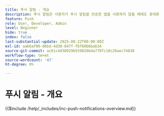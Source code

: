 ```yaml
---
title: 푸시 알림 - 개요
description: 푸시 알림은 사용자가 푸시 알림을 전송한 앱을 사용하지 않을 때에도 휴대폰, 태블릿 또는 컴퓨터에 표시되는 짧은 메시지입니다. 앱에서 "어깨를 톡톡 두드리기"하여 관심을 끌기 위한 방법입니다.
feature: Push
role: User, Developer, Admin
level: Beginner
hide: true
index: false
last-substantial-update: 2025-08-22T00:00:00Z
exl-id: aab6af06-86bd-4d30-847f-fbf60b6bab34
source-git-commit: ac61c4d30929b559826b4a770fc10c26aec74830
workflow-type: tm+mt
source-wordcount: '47'
ht-degree: 0%

---
```


# 푸시 알림 - 개요

{{$include /help/_includes/inc-push-notifications-overview.md}}
